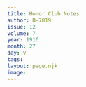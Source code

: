 ```yaml
---
title: Honor Club Notes
author: B-7819
issue: 12
volume: 7
year: 1916
month: 27
day: V
tags:
layout: page.njk
image:
---
```

